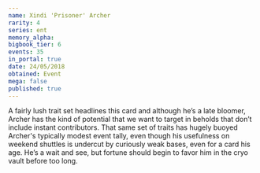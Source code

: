 ```yaml
---
name: Xindi 'Prisoner' Archer
rarity: 4
series: ent
memory_alpha:
bigbook_tier: 6
events: 35
in_portal: true
date: 24/05/2018
obtained: Event
mega: false
published: true
---
```


A fairly lush trait set headlines this card and although he’s a late bloomer, Archer has the kind of potential that we want to target in beholds that don’t include instant contributors. That same set of traits has hugely buoyed Archer's typically modest event tally, even though his usefulness on weekend shuttles is undercut by curiously weak bases, even for a card his age. He’s a wait and see, but fortune should begin to favor him in the cryo vault before too long.
